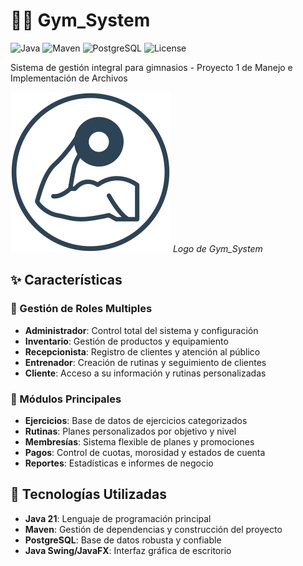 # 🏋️‍♂️ Gym_System

![Java](https://img.shields.io/badge/Java-21-orange?style=flat&logo=openjdk)
![Maven](https://img.shields.io/badge/Maven-C71A36?style=flat&logo=apache-maven)
![PostgreSQL](https://img.shields.io/badge/PostgreSQL-4169E1?style=flat&logo=postgresql)
![License](https://img.shields.io/badge/License-MIT-blue)

Sistema de gestión integral para gimnasios - Proyecto 1 de Manejo e Implementación de Archivos

![Gym System Logo](images/gym.png)
*Logo de Gym_System*

## ✨ Características

### 👥 Gestión de Roles Multiples
- **Administrador**: Control total del sistema y configuración
- **Inventario**: Gestión de productos y equipamiento
- **Recepcionista**: Registro de clientes y atención al público
- **Entrenador**: Creación de rutinas y seguimiento de clientes
- **Cliente**: Acceso a su información y rutinas personalizadas

### 💪 Módulos Principales
- **Ejercicios**: Base de datos de ejercicios categorizados
- **Rutinas**: Planes personalizados por objetivo y nivel
- **Membresías**: Sistema flexible de planes y promociones
- **Pagos**: Control de cuotas, morosidad y estados de cuenta
- **Reportes**: Estadísticas e informes de negocio

## 🚀 Tecnologías Utilizadas

- **Java 21**: Lenguaje de programación principal
- **Maven**: Gestión de dependencias y construcción del proyecto
- **PostgreSQL**: Base de datos robusta y confiable
- **Java Swing/JavaFX**: Interfaz gráfica de escritorio

